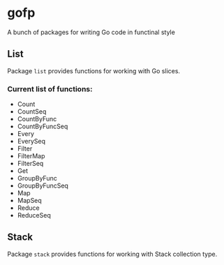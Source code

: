 # gofp

A bunch of packages for writing Go code in functinal style

## List

Package `list` provides functions for working with Go slices.

### Сurrent list of functions:

- Count
- CountSeq
- CountByFunc
- CountByFuncSeq
- Every
- EverySeq
- Filter
- FilterMap
- FilterSeq
- Get
- GroupByFunc
- GroupByFuncSeq
- Map
- MapSeq
- Reduce
- ReduceSeq

## Stack

Package `stack` provides functions for working with Stack collection type.